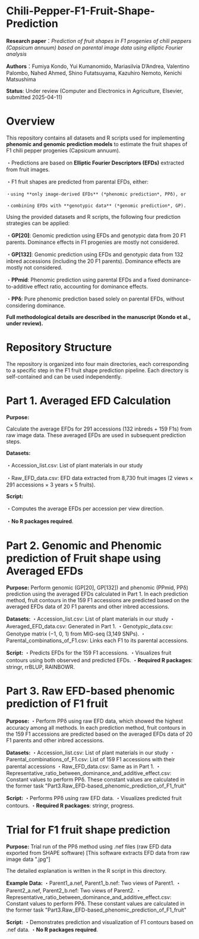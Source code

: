# Chili-Pepper-F1-Fruit-Shape-Prediction
**Research paper**：*Prediction of fruit shapes in F1 progenies of chili peppers (Capsicum annuum) based on parental image data using elliptic Fourier analysis*

**Authors**：Fumiya Kondo, Yui Kumanomido, Mariasilvia D’Andrea, Valentino Palombo, Nahed Ahmed, Shino Futatsuyama, Kazuhiro Nemoto, Kenichi Matsushima

**Status**: Under review (Computer and Electronics in Agriculture, Elsevier, submitted 2025-04-11)

# Overview
This repository contains all datasets and R scripts used for implementing **phenomic and genomic prediction models** to estimate the fruit shapes of F1 chili pepper progenies (Capsicum annuum).

・Predictions are based on **Elliptic Fourier Descriptors (EFDs)** extracted from fruit images.

・F1 fruit shapes are predicted from parental EFDs, either:

    ・using **only image-derived EFDs** (*phenomic prediction*, PPδ), or
    
    ・combining EFDs with **genotypic data** (*genomic prediction*, GP).

Using the provided datasets and R scripts, the following four prediction strategies can be applied:

・**GP[20]**: Genomic prediction using EFDs and genotypic data from 20 F1 parents. Dominance effects in F1 progenies are mostly not considered.

・**GP[132]**: Genomic prediction using EFDs and genotypic data from 132 inbred accessions (including the 20 F1 parents). Dominance effects are mostly not considered.

・**PPmid**: Phenomic prediction using parental EFDs and a fixed dominance-to-additive effect ratio, accounting for dominance effects.

・**PPδ**: Pure phenomic prediction based solely on parental EFDs, without considering dominance.

**Full methodological details are described in the manuscript (Kondo et al., under review).**

# Repository Structure
The repository is organized into four main directories, each corresponding to a specific step in the F1 fruit shape prediction pipeline. Each directory is self-contained and can be used independently.

# Part 1. Averaged EFD Calculation
**Purpose:** 

Calculate the average EFDs for 291 accessions (132 inbreds + 159 F1s) from raw image data. These averaged EFDs are used in subsequent prediction steps.

**Datasets:**

・Accession_list.csv: List of plant materials in our study

・Raw_EFD_data.csv: EFD data extracted from 8,730 fruit images (2 views × 291 accessions × 3 years × 5 fruits).

**Script:**

・Computes the average EFDs per accession per view direction.

・**No R packages required**.

# Part 2. Genomic and Phenomic prediction of Fruit shape using Averaged EFDs
**Purpose:** 
Perform genomic (GP[20], GP[132]) and phenomic (PPmid, PPδ) prediction using the averaged EFDs calculated in Part 1.
In each prediction method, fruit contours in the 159 F1 accessions are predicted based on the averaged EFDs data of 20 F1 parents and other inbred accessions.

**Datasets:**
・Accession_list.csv: List of plant materials in our study
・Averaged_EFD_data.csv: Generated in Part 1.
・Genotypic_data.csv: Genotype matrix (−1, 0, 1) from MIG-seq (3,149 SNPs).
・Parental_combinations_of_F1.csv: Links each F1 to its parental accessions.

**Script:**
・Predicts EFDs for the 159 F1 accessions.
・Visualizes fruit contours using both observed and predicted EFDs.
・**Required R packages**: stringr, rrBLUP, RAINBOWR.

# Part 3. Raw EFD-based phenomic prediction of F1 fruit
**Purpose:**
・Perform PPδ using raw EFD data, which showed the highest accuracy among all methods.
In each prediction method, fruit contours in the 159 F1 accessions are predicted based on the averaged EFDs data of 20 F1 parents and other inbred accessions.

**Datasets:**
・Accession_list.csv: List of plant materials in our study
・Parental_combinations_of_F1.csv: List of 159 F1 accessions with their parental accessions
・Raw_EFD_data.csv: Same as in Part 1.
・Representative_ratio_between_dominance_and_additive_effect.csv: Constant values to perform PPδ. These constant values are calculated in the former task "Part3.Raw_EFD-based_phenomic_prediction_of_F1_fruit"

**Script:**
・Performs PPδ using raw EFD data.
・Visualizes predicted fruit contours.
・**Required R packages**: stringr, progress. 

# Trial for F1 fruit shape prediction
**Purpose:**
Trial run of the PPδ method using .nef files (raw EFD data exported from SHAPE software)
[This software extracts EFD data from raw image data ".jpg"]

The detailed explanation is written in the R script in this directory.

**Example Data:**
・Parent1_a.nef, Parent1_b.nef: Two views of Parent1.
・Parent2_a.nef, Parent2_b.nef: Two views of Parent2.
・Representative_ratio_between_dominance_and_additive_effect.csv: Constant values to perform PPδ. These constant values are calculated in the former task "Part3.Raw_EFD-based_phenomic_prediction_of_F1_fruit"

**Script:**
・Demonstrates prediction and visualization of F1 contours based on .nef data.
・**No R packages required**.
